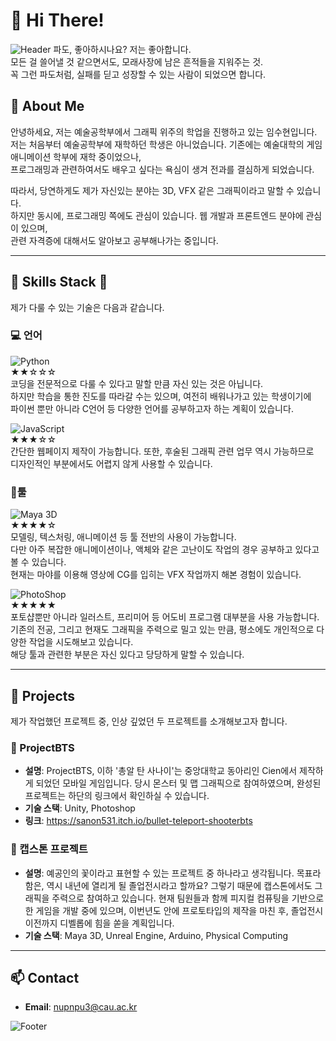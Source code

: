 # 👋 Hi There!

![Header](https://cdn.discordapp.com/attachments/1043565419136569394/1309499352678400060/pexels-pixabay-210227.jpg?ex=6741cdcf&is=67407c4f&hm=e760dd603b8ac7d5de3e53973b3e3a6e79cfbb83b6042d2177290dc1f9ce08a0&)
파도, 좋아하시나요? 저는 좋아합니다.  
모든 걸 쓸어낼 것 같으면서도, 모래사장에 남은 흔적들을 지워주는 것.  
꼭 그런 파도처럼, 실패를 딛고 성장할 수 있는 사람이 되었으면 합니다.  

## 👀 About Me
안녕하세요, 저는 예술공학부에서 그래픽 위주의 학업을 진행하고 있는 임수현입니다.  
저는 처음부터 예술공학부에 재학하던 학생은 아니었습니다. 기존에는 예술대학의 게임애니메이션 학부에 재학 중이었으나,  
프로그래밍과 관련하여서도 배우고 싶다는 욕심이 생겨 전과를 결심하게 되었습니다.  
  
따라서, 당연하게도 제가 자신있는 분야는 3D, VFX 같은 그래픽이라고 말할 수 있습니다.  
하지만 동시에, 프로그래밍 쪽에도 관심이 있습니다. 웹 개발과 프론트엔드 분야에 관심이 있으며,  
관련 자격증에 대해서도 알아보고 공부해나가는 중입니다.  

---

## 💪 Skills Stack 💪
제가 다룰 수 있는 기술은 다음과 같습니다. 

### 💻 언어
![Python](https://cdn.discordapp.com/attachments/1043565419136569394/1309525849829277798/267_Python-512.png?ex=6741e67c&is=674094fc&hm=17e9368fea6bb4336227d1e2e71ebac41bfd5240338a870db5f74c2c83116146&)  
★★☆☆☆  
코딩을 전문적으로 다룰 수 있다고 말할 만큼 자신 있는 것은 아닙니다.  
하지만 학습을 통한 진도를 따라갈 수는 있으며, 여전히 배워나가고 있는 학생이기에  
파이썬 뿐만 아니라 C언어 등 다양한 언어를 공부하고자 하는 계획이 있습니다.  
  
![JavaScript](https://cdn.discordapp.com/attachments/1043565419136569394/1309525849015320668/javascript.png?ex=6741e67c&is=674094fc&hm=edfd8b033c07736a05a568907d3b6114a047b9ff997fbfb593437b2507fe570a&)  
★★★☆☆  
간단한 웹페이지 제작이 가능합니다. 또한, 후술된 그래픽 관련 업무 역시 가능하므로  
디자인적인 부분에서도 어렵지 않게 사용할 수 있습니다.  

### 🔧툴
![Maya 3D](https://cdn.discordapp.com/attachments/1043565419136569394/1309525849263046709/autodesk-maya-logo-F485ED50BF-seeklogo.com.png?ex=6741e67c&is=674094fc&hm=71654eb0dc1fc5b0dfb3c76046d926303920e8fcddc45177fdd0e0179d20faa1&)  
★★★★☆  
모델링, 텍스처링, 애니메이션 등 툴 전반의 사용이 가능합니다.  
다만 아주 복잡한 애니메이션이나, 액체와 같은 고난이도 작업의 경우 공부하고 있다고 볼 수 있습니다.  
현재는 마야를 이용해 영상에 CG를 입히는 VFX 작업까지 해본 경험이 있습니다.  
  
![PhotoShop](https://cdn.discordapp.com/attachments/1043565419136569394/1309527938110197861/dark-adobe-photoshop-icon-0.png?ex=6741e86e&is=674096ee&hm=0eb61edac133b36597ea077cba7581ff163b567e0fda4f337445d8746e6bd060&)  
★★★★★  
포토샵뿐만 아니라 일러스트, 프리미어 등 어도비 프로그램 대부분을 사용 가능합니다.  
기존의 전공, 그리고 현재도 그래픽을 주력으로 밀고 있는 만큼, 평소에도 개인적으로 다양한 작업을 시도해보고 있습니다.  
해당 툴과 관련한 부분은 자신 있다고 당당하게 말할 수 있습니다.  

---

## 🌟 Projects
제가 작업했던 프로젝트 중, 인상 깊었던 두 프로젝트를 소개해보고자 합니다.

### 📌 ProjectBTS
- **설명**: ProjectBTS, 이하 '총알 탄 사나이'는 중앙대학교 동아리인 Cien에서 제작하게 되었던 모바일 게임입니다.
당시 몬스터 및 맵 그래픽으로 참여하였으며, 완성된 프로젝트는 하단의 링크에서 확인하실 수 있습니다.
- **기술 스택**: Unity, Photoshop
- **링크**: https://sanon531.itch.io/bullet-teleport-shooterbts

### 📌 캡스톤 프로젝트
- **설명**: 예공인의 꽃이라고 표현할 수 있는 프로젝트 중 하나라고 생각됩니다.
목표라 함은, 역시 내년에 열리게 될 졸업전시라고 할까요? 그렇기 때문에 캡스톤에서도 그래픽을 주력으로 참여하고 있습니다.
현재 팀원들과 함께 피지컬 컴퓨팅을 기반으로 한 게임을 개발 중에 있으며, 이번년도 안에 프로토타입의 제작을 마친 후,
졸업전시 이전까지 디벨롭에 힘을 쏟을 계획입니다.
- **기술 스택**: Maya 3D, Unreal Engine, Arduino, Physical Computing
---

## 📫 Contact
- **Email**: [nupnpu3@cau.ac.kr](mailto:nupnpu3@cau.ac.kr)

![Footer](https://cdn.discordapp.com/attachments/1043565419136569394/1309500553180741682/pexels-jonathanborba-5808756.jpg?ex=6741ceed&is=67407d6d&hm=ba08898210d25e0490caa0edda8d39880ee53c8585faf87ed219a29349b68cc3&)

